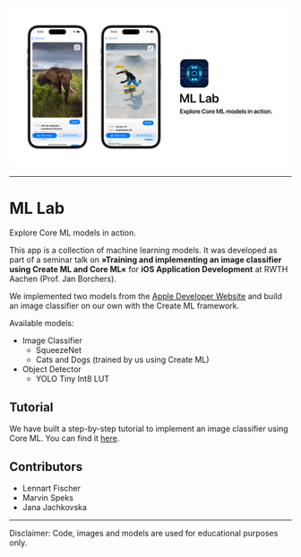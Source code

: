 ![](.art/artwork.png)

---

# ML Lab

Explore Core ML models in action.

This app is a collection of machine learning models. It was developed as part of a seminar talk on **»Training and implementing an image classifier using Create ML and Core ML«** for **iOS Application Development** at RWTH Aachen (Prof. Jan Borchers).

We implemented two models from the [Apple Developer Website](https://developer.apple.com/machine-learning/models/) and build an image classifier on our own with the Create ML framework.
 
Available models:
- Image Classifier
    - SqueezeNet
    - Cats and Dogs (trained by us using Create ML)
- Object Detector
    - YOLO Tiny Int8 LUT

## Tutorial

We have built a step-by-step tutorial to implement an image classifier using Core ML.
You can find it [here](https://lambdadigamma.github.io/ML-Lab/tutorials/tutorial-table-of-contents).



## Contributors

- Lennart Fischer
- Marvin Speks
- Jana Jachkovska

---

Disclaimer: Code, images and models are used for educational purposes only.
